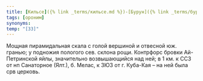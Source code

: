 ```yaml
---
title: [Кильсе]({% link _terms/кильсе.md %})-[Бурун]({% link _terms/бурун.md %}) I
tags: [ороним]
synonyms:
temp: "[З3]"
---
```


Мощная пирамидальная скала с голой вершиной и отвесной юж. гранью; у подножия
пологого сев. склона рощи. Контрфорс бровки Ай-Петринской яйлы, значительно
возвышающийся над ней; в 1 км. к ССЗ от нп Санаторное (Ялт.), б. Мелас, к ЗЮЗ от
г. Куба-Кая – на ней была срв церковь.
